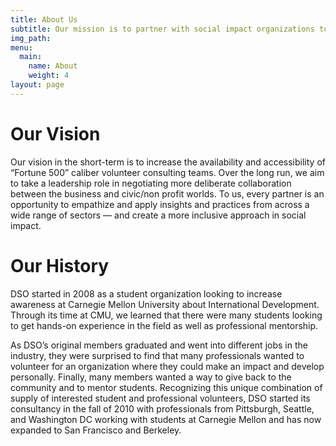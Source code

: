 ```yaml
---
title: About Us
subtitle: Our mission is to partner with social impact organizations to tackle the world's challenges.
img_path: 
menu:
  main:
    name: About
    weight: 4
layout: page
---
```


# Our Vision

Our vision in the short-term is to increase the availability and accessibility of “Fortune 500” caliber volunteer consulting teams. Over the long run, we aim to take a leadership role in negotiating more deliberate collaboration between the business and civic/non profit worlds. To us, every partner is an opportunity to empathize and apply insights and practices from across a wide range of sectors — and create a more inclusive approach in social impact.

# Our History
DSO started in 2008 as a student organization looking to increase awareness at Carnegie Mellon University about International Development. Through its time at CMU, we learned that there were many students looking to get hands-on experience in the field as well as professional mentorship.

As DSO’s original members graduated and went into different jobs in the industry, they were surprised to find that many professionals wanted to volunteer for an organization where they could make an impact and develop personally. Finally, many members wanted a way to give back to the community and to mentor students. Recognizing this unique combination of supply of interested student and professional volunteers, DSO started its consultancy in the fall of 2010 with professionals from Pittsburgh, Seattle, and Washington DC working with students at Carnegie Mellon and has now expanded to San Francisco and Berkeley.
